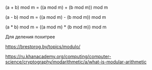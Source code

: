(a + b) mod m = ((a mod m) + (b mod m)) mod m 

(a - b) mod m = ((a mod m) - (b mod m)) mod m 

(a * b) mod m = ((a mod m) * (b mod m)) mod m 

Для деления похитрее

https://brestprog.by/topics/modulo/

https://ru.khanacademy.org/computing/computer-science/cryptography/modarithmetic/a/what-is-modular-arithmetic